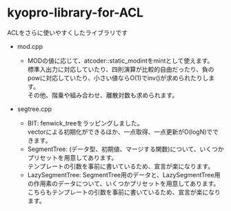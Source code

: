 # kyopro-library-for-ACL
ACLをさらに使いやすくしたライブラリです

- mod.cpp
	- MODの値に応じて、atcoder::static_modint<MOD>をmintとして使えます。<br>
	標準入出力に対応していたり、四則演算が比較的自由だったり、負のpowに対応していたり、小さい値ならO(1)でinv()が求められたりします。<br>
	その他、階乗や組み合わせ、離散対数も求められます。


- segtree.cpp
	- BIT: fenwick_treeをラッピングしました。<br>
	vectorによる初期化ができるほか、一点取得、一点更新がO(logN)でできます。
	- SegmentTree: (データ型、初期値、マージする関数)について、いくつかプリセットを用意してあります。<br>
	テンプレートの引数を事前に書いているため、宣言が楽になります。
	- LazySegmentTree: SegmentTree用のデータと、LazySegmentTree用の作用素のデータについて、いくつかプリセットを用意してあります。<br>
	こちらもテンプレートの引数を事前に書いているため、宣言が楽になります。
